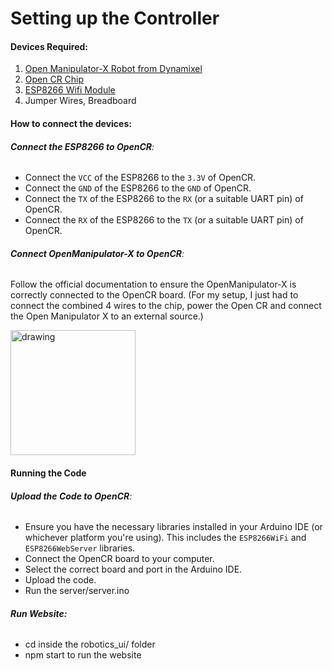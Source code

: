 # Setting up the Controller

#### Devices Required:

1. [Open Manipulator-X Robot from Dynamixel ](https://emanual.robotis.com/docs/en/platform/openmanipulator_x/overview/)
2. [Open CR Chip](https://emanual.robotis.com/docs/en/parts/controller/opencr10/)
3. [ESP8266 Wifi Module](https://www.sparkfun.com/products/17146)
4. Jumper Wires, Breadboard

#### How to connect the devices:

###### **Connect the ESP8266 to OpenCR**:

* Connect the `VCC` of the ESP8266 to the `3.3V` of OpenCR.
* Connect the `GND` of the ESP8266 to the `GND` of OpenCR.
* Connect the `TX` of the ESP8266 to the `RX` (or a suitable UART pin) of OpenCR.
* Connect the `RX` of the ESP8266 to the `TX` (or a suitable UART pin) of OpenCR.

###### **Connect OpenManipulator-X to OpenCR**:

Follow the official documentation to ensure the OpenManipulator-X is correctly connected to the OpenCR board. (For my setup, I just had to connect the combined 4 wires to the chip, power the Open CR and connect the Open Manipulator X to an external source.)

<img src="image/README/1694471878390.png" alt="drawing" width="200"/>

#### Running the Code

###### **Upload the Code to OpenCR**:

* Ensure you have the necessary libraries installed in your Arduino IDE (or whichever platform you're using). This includes the `ESP8266WiFi` and `ESP8266WebServer` libraries.
* Connect the OpenCR board to your computer.
* Select the correct board and port in the Arduino IDE.
* Upload the code.
* Run the server/server.ino

###### **Run Website:**

* cd inside the robotics_ui/ folder
* npm start to run the website
